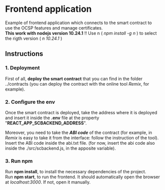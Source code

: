 # Frontend application

Example of frontend application which connects to the smart contract to use the OCSP features and manage certificates.<br>
**This work with nodejs version 10.24.1** !! Use n ( _npm install -g n_ ) to select the rigth version ( _n 10.24.1_ )

## Instructions

### 1. Deployment
  First of all, **deploy the smart contract** that you can find in the folder ../contracts (you can deploy the contract with the online tool _Remix_, for example).

### 2. Configure the env
  Once the smart contract is deployed, take the address where it is deployed and insert it inside the **.env** file at the property "**REACT_APP_SCBACKEND_ADDRESS**". <br>

  Moreover, you need to take the _**ABI code**_ of the contract (for example, in _Remix_ is easy to take it from the interface: follow the instruction of the tool). Insert  the ABI code inside the abi.txt file. (for now, insert the abi code also inside the ./src/scbackend.js, in the apposite variable).

### 3. Run npm
  Run **npm install**, to install the necessary dependencies of the project. <br>
  Run **npm start**, to run the frontend. It should automatically open the browser at _localhost:3000_. If not, open it manually.
